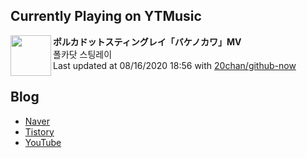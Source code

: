 ## Currently Playing on YTMusic

[<img align="left" height="65" src="https://i.ytimg.com/vi/Z_fz6oeeG1M/sddefault.jpg?sqp=-oaymwEWCJADEOEBIAQqCghqEJQEGHgg6AJIWg&rs">](https://music.youtube.com/channel/UCUSfpWQG8PRpwbE8i7JeElA)

**ポルカドットスティングレイ「バケノカワ」MV**  
폴카닷 스팅레이  
Last updated at 08/16/2020 18:56 with [20chan/github-now](https://github.com/20chan/github-now)

## Blog

- [Naver](http://blog.naver.com/neurowhai)
- [Tistory](http://neurowhai.tistory.com/)
- [YouTube](https://www.youtube.com/channel/UCB_v1xU6laBHOeH6z4L-Mtw)

